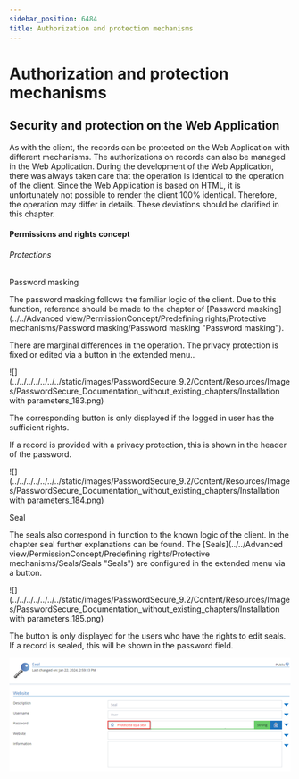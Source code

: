 ```yaml
---
sidebar_position: 6484
title: Authorization and protection mechanisms
---
```


# Authorization and protection mechanisms

## Security and protection on the Web Application

As with the client, the records can be protected on the Web Application with different mechanisms. The authorizations on records can also be managed in the Web Application. During the development of the Web Application, there was always taken care that the operation is identical to the operation of the client. Since the Web Application is based on HTML, it is unfortunately not possible to render the client 100% identical. Therefore, the operation may differ in details. These deviations should be clarified in this chapter.

#### Permissions and rights concept

###### Protections

Password masking

The password masking follows the familiar logic of the client. Due to this function, reference should be made to the chapter of [Password masking](../../Advanced view/PermissionConcept/Predefining rights/Protective mechanisms/Password masking/Password masking "Password masking").

There are marginal differences in the operation. The privacy protection is fixed or edited via a button in the extended menu..

![](../../../../../../../static/images/PasswordSecure_9.2/Content/Resources/Images/PasswordSecure_Documentation_without_existing_chapters/Installation with parameters_183.png)

The corresponding button is only displayed if the logged in user has the sufficient rights.

If a record is provided with a privacy protection, this is shown in the header of the password.

![](../../../../../../../static/images/PasswordSecure_9.2/Content/Resources/Images/PasswordSecure_Documentation_without_existing_chapters/Installation with parameters_184.png)

Seal

The seals also correspond in function to the known logic of the client. In the chapter seal further explanations can be found. The [Seals](../../Advanced view/PermissionConcept/Predefining rights/Protective mechanisms/Seals/Seals "Seals") are configured in the extended menu via a button.

![](../../../../../../../static/images/PasswordSecure_9.2/Content/Resources/Images/PasswordSecure_Documentation_without_existing_chapters/Installation with parameters_185.png)

The button is only displayed for the users who have the rights to edit seals. If a record is sealed, this will be shown in the password field.

![](../../../../../../../static/images/PasswordSecure_9.2/Content/Resources/Images/Seal_WC.png)